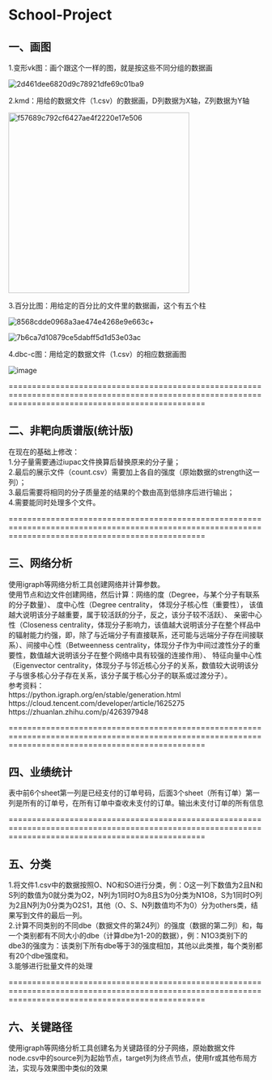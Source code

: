 # School-Project
<h2>一、画图</h2>

1.变形vk图：画个跟这个一样的图，就是按这些不同分组的数据画

![2d461dee6820d9c78921dfe69c01ba9](https://github.com/lmq14159/Others-project/assets/82321147/a847f319-95db-4303-a824-fca46936540e)

2.kmd：用给的数据文件（1.csv）的数据画，D列数据为X轴，Z列数据为Y轴

<img width="357" alt="f57689c792cf6427ae4f2220e17e506" src="https://github.com/lmq14159/Others-project/assets/82321147/dfaf4e83-5522-4ae4-a1b5-d5c5b6087530">

3.百分比图：用给定的百分比的文件里的数据画，这个有五个柱

![8568cdde0968a3ae474e4268e9e663c](https://github.com/lmq14159/Others-project/assets/82321147/3e996159-945d-4a63-96f3-c1d1bddfbca0)+

![7b6ca7d10879ce5dabff5d1d53e03ac](https://github.com/lmq14159/Others-project/assets/82321147/ae717aa3-b555-4b10-9103-84416809943d)

4.dbc-c图：用给定的数据文件（1.csv）的相应数据画图

![image](https://github.com/lmq14159/Others-project/assets/82321147/1ba28827-ee94-4938-a6c2-715f3444989a)



======================================================================================================================================================

<h2>二、非靶向质谱版(统计版)</h2>
在现在的基础上修改：</br>
1.分子量需要通过iupac文件换算后替换原来的分子量；</br>
2.最后的展示文件（count.csv）需要加上各自的强度（原始数据的strength这一列）；</br>
3.最后需要将相同的分子质量差的结果的个数由高到低排序后进行输出；</br>
4.需要能同时处理多个文件。



======================================================================================================================================================



<h2>三、网络分析</h2>
使用igraph等网络分析工具创建网络并计算参数。</br>
使用节点和边文件创建网络，然后计算：网络的度（Degree，与某个分子有联系的分子数量）、 度中心性（Degree centrality， 体现分子核心性（重要性）， 该值越大说明该分子越重要，属于较活跃的分子，反之，该分子较不活跃）、 亲密中心性（Closeness centrality，体现分子影响力，该值越大说明该分子在整个样品中的辐射能力约强，即，除了与近端分子有直接联系，还可能与远端分子存在间接联系）、间接中心性（Betweenness centrality，体现分子作为中间过渡性分子的重要性，数值越大说明该分子在整个网络中具有较强的连接作用）、 特征向量中心性（Eigenvector centrality，体现分子与邻近核心分子的关系，数值较大说明该分子与很多核心分子存在关系，该分子属于核心分子的联系或过渡分子）。 </br>
参考资料：</br>
https://python.igraph.org/en/stable/generation.html</br>
https://cloud.tencent.com/developer/article/1625275</br>
https://zhuanlan.zhihu.com/p/426397948



======================================================================================================================================================


<h2>四、业绩统计</h2>
表中前6个sheet第一列是已经支付的订单号码，后面3个sheet（所有订单）第一列是所有的订单号，在所有订单中查收未支付的订单。输出未支付订单的所有信息





======================================================================================================================================================


<h2>五、分类</h2>
1.将文件1.csv中的数据按照O、NO和SO进行分类，例：O这一列下数值为2且N和S列的数值为0就分类为O2，N列为1同时O为8且S为0分类为N1O8，S为1同时O列为2且N列为0分类为O2S1，其他（O、S、N列数值均不为0）分为others类，结果写到文件的最后一列。</br>
2.计算不同类别的不同dbe（数据文件的第24列）的强度（数据的第二列）和，每一个类别都有不同大小的dbe（计算dbe为1-20的数据），例：N1O3类别下的dbe3的强度为：该类别下所有dbe等于3的强度相加，其他以此类推，每个类别都有20个dbe强度和。</br>
3.能够进行批量文件的处理


======================================================================================================================================================


<h2>六、关键路径</h2>
使用igraph等网络分析工具创建名为关键路径的分子网络，原始数据文件node.csv中的source列为起始节点，target列为终点节点，使用fr或其他布局方法，实现与效果图中类似的效果

